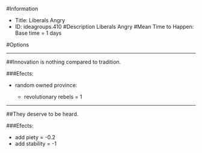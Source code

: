 #Information
 - Title: Liberals Angry
 - ID: ideagroups.410
#Description
Liberals Angry
#Mean Time to Happen:
Base time = 1 days

#Options

___
##Innovation is nothing compared to tradition.

###Efects:<ul><li>random owned province:</li><ul><li>revolutionary rebels = 1</li></ul></ul>

___
##They deserve to be heard.

###Efects:<ul><li>add piety = -0.2</li><li>add stability = -1</li></ul>
